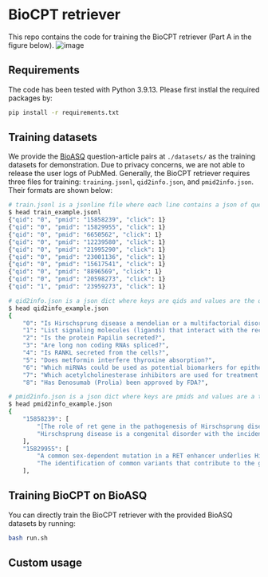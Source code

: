 # BioCPT retriever

This repo contains the code for training the BioCPT retriever (Part A in the figure below). 
![image](https://user-images.githubusercontent.com/32558774/236641890-aaf42b3f-b114-4da1-87c7-a7d47ae29fbb.png)

## Requirements

The code has been tested with Python 3.9.13. Please first instlal the required packages by:
```bash
pip install -r requirements.txt
```

## Training datasets

We provide the [BioASQ](http://www.bioasq.org/) question-article pairs at `./datasets/` as the training datasets for demonstration. Due to privacy concerns, we are not able to release the user logs of PubMed.
Generally, the BioCPT retriever requires three files for training: `training.jsonl`, `qid2info.json`, and `pmid2info.json`. Their formats are shown below:
```bash
# train.jsonl is a jsonline file where each line contains a json of query-article article and the number of click
$ head train_example.jsonl 
{"qid": "0", "pmid": "15858239", "click": 1}
{"qid": "0", "pmid": "15829955", "click": 1}
{"qid": "0", "pmid": "6650562", "click": 1}
{"qid": "0", "pmid": "12239580", "click": 1}
{"qid": "0", "pmid": "21995290", "click": 1}
{"qid": "0", "pmid": "23001136", "click": 1}
{"qid": "0", "pmid": "15617541", "click": 1}
{"qid": "0", "pmid": "8896569", "click": 1}
{"qid": "0", "pmid": "20598273", "click": 1}
{"qid": "1", "pmid": "23959273", "click": 1}

# qid2info.json is a json dict where keys are qids and values are the queries (BioASQ questions in the example)
$ head qid2info_example.json 
{
    "0": "Is Hirschsprung disease a mendelian or a multifactorial disorder?",
    "1": "List signaling molecules (ligands) that interact with the receptor EGFR?",
    "2": "Is the protein Papilin secreted?",
    "3": "Are long non coding RNAs spliced?",
    "4": "Is RANKL secreted from the cells?",
    "5": "Does metformin interfere thyroxine absorption?",
    "6": "Which miRNAs could be used as potential biomarkers for epithelial ovarian cancer?",
    "7": "Which acetylcholinesterase inhibitors are used for treatment of myasthenia gravis?",
    "8": "Has Denosumab (Prolia) been approved by FDA?",

# pmid2info.json is a json dict where keys are pmids and values are a tuple (list) of title and abstract.
$ head pmid2info_example.json 
{
    "15858239": [
        "[The role of ret gene in the pathogenesis of Hirschsprung disease].",
        "Hirschsprung disease is a congenital disorder with the incidence of 1 per 5000 live births, characterized by the absence of intestinal ganglion cells. In the etiology of Hirschsprung disease various genes play a role; these are: RET, EDNRB, GDNF, EDN3 and SOX10, NTN3, ECE1, Mutations in these genes may result in dominant, recessive or multifactorial patterns of inheritance. Diverse models of inheritance, co-existence of numerous genetic disorders and detection of numerous chromosomal aberrations together with involvement of various genes confirm the genetic heterogeneity of Hirschsprung disease. Hirschsprung disease might well serve as a model for many complex disorders in which the search for responsible genes has only just been initiated. It seems that the most important role in its genetic etiology plays the RET gene, which is involved in the etiology of at least four diseases. This review focuses on recent advances of the importance of RET gene in the etiology of Hirschsprung disease."
    ],
    "15829955": [
        "A common sex-dependent mutation in a RET enhancer underlies Hirschsprung disease risk.",
        "The identification of common variants that contribute to the genesis of human inherited disorders remains a significant challenge. Hirschsprung disease (HSCR) is a multifactorial, non-mendelian disorder in which rare high-penetrance coding sequence mutations in the receptor tyrosine kinase RET contribute to risk in combination with mutations at other genes. We have used family-based association studies to identify a disease interval, and integrated this with comparative and functional genomic analysis to prioritize conserved and functional elements within which mutations can be sought. We now show that a common non-coding RET variant within a conserved enhancer-like sequence in intron 1 is significantly associated with HSCR susceptibility and makes a 20-fold greater contribution to risk than rare alleles do. This mutation reduces in vitro enhancer activity markedly, has low penetrance, has different genetic effects in males and females, and explains several features of the complex inheritance pattern of HSCR. Thus, common low-penetrance variants, identified by association studies, can underlie both common and rare diseases."
    ],
```

## Training BioCPT on BioASQ
You can directly train the BioCPT retriever with the provided BioASQ datasets by running:
```bash
bash run.sh
```

## Custom usage



